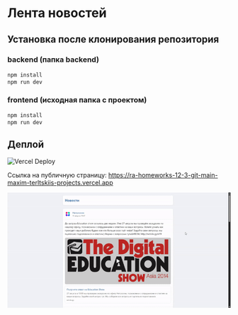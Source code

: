 # Лента новостей

## Установка после клонирования репозитория

### backend (папка backend)
```
npm install
npm run dev
```

### frontend (исходная папка с проектом)
```
npm install
npm run dev
```

## Деплой

![Vercel Deploy](https://deploy-badge.vercel.app/vercel/ra-homeworks-12-3-git-main-maxim-terltskiis-projects)

Ссылка на публичную страницу: https://ra-homeworks-12-3-git-main-maxim-terltskiis-projects.vercel.app

![Веб-страница](./motions/web-page.gif)
